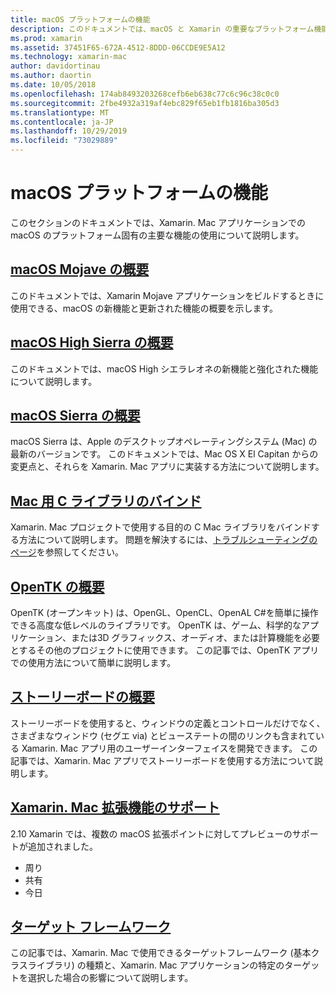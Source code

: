 ```yaml
---
title: macOS プラットフォームの機能
description: このドキュメントでは、macOS と Xamarin の重要なプラットフォーム機能である OpenTK、ストーリーボード、拡張機能などについて説明しているガイドにリンクしています。
ms.prod: xamarin
ms.assetid: 37451F65-672A-4512-8DDD-06CCDE9E5A12
ms.technology: xamarin-mac
author: davidortinau
ms.author: daortin
ms.date: 10/05/2018
ms.openlocfilehash: 174ab8493203268cefb6eb638c77c6c96c38c0c0
ms.sourcegitcommit: 2fbe4932a319af4ebc829f65eb1fb1816ba305d3
ms.translationtype: MT
ms.contentlocale: ja-JP
ms.lasthandoff: 10/29/2019
ms.locfileid: "73029889"
---
```

# <a name="macos-platform-features"></a>macOS プラットフォームの機能

このセクションのドキュメントでは、Xamarin. Mac アプリケーションでの macOS のプラットフォーム固有の主要な機能の使用について説明します。

## <a name="introduction-to-macos-mojavemacplatformintroduction-to-macos-mojaveindexmd"></a>[macOS Mojave の概要](~/mac/platform/introduction-to-macos-mojave/index.md)

このドキュメントでは、Xamarin Mojave アプリケーションをビルドするときに使用できる、macOS の新機能と更新された機能の概要を示します。

## <a name="introduction-to-macos-high-sierramacplatformintroduction-to-macos-high-sierraindexmd"></a>[macOS High Sierra の概要](~/mac/platform/introduction-to-macos-high-sierra/index.md)

このドキュメントでは、macOS High シエラレオネの新機能と強化された機能について説明します。

## <a name="introduction-to-macos-sierramacplatformintroduction-to-macos-sierraindexmd"></a>[macOS Sierra の概要](~/mac/platform/introduction-to-macos-sierra/index.md)

macOS Sierra は、Apple のデスクトップオペレーティングシステム (Mac) の最新のバージョンです。 このドキュメントでは、Mac OS X El Capitan からの変更点と、それらを Xamarin. Mac アプリに実装する方法について説明します。

## <a name="binding-objective-c-libraries-for-macbindingmd"></a>[Mac 用 C ライブラリのバインド](binding.md)

Xamarin. Mac プロジェクトで使用する目的の C Mac ライブラリをバインドする方法について説明します。
問題を解決するには、[トラブルシューティングのページ](~/cross-platform/macios/binding/troubleshooting.md)を参照してください。

## <a name="introduction-to-opentkmacplatformopentkmd"></a>[OpenTK の概要](~/mac/platform/opentk.md)

OpenTK (オープンキット) は、OpenGL、OpenCL、OpenAL C#を簡単に操作できる高度な低レベルのライブラリです。 OpenTK は、ゲーム、科学的なアプリケーション、または3D グラフィックス、オーディオ、または計算機能を必要とするその他のプロジェクトに使用できます。 この記事では、OpenTK アプリでの使用方法について簡単に説明します。

## <a name="introduction-to-storyboardsmacplatformstoryboardsindexmd"></a>[ストーリーボードの概要](~/mac/platform/storyboards/index.md)

ストーリーボードを使用すると、ウィンドウの定義とコントロールだけでなく、さまざまなウィンドウ (セグエ via) とビューステートの間のリンクも含まれている Xamarin. Mac アプリ用のユーザーインターフェイスを開発できます。 この記事では、Xamarin. Mac アプリでストーリーボードを使用する方法について説明します。

## <a name="xamarinmac-extension-supportmacplatformextensionsmd"></a>[Xamarin. Mac 拡張機能のサポート](~/mac/platform/extensions.md)

2\.10 Xamarin では、複数の macOS 拡張ポイントに対してプレビューのサポートが追加されました。

- 周り
- 共有
- 今日

## <a name="target-frameworksmacplatformtarget-frameworkmd"></a>[ターゲット フレームワーク](~/mac/platform/target-framework.md)

この記事では、Xamarin. Mac で使用できるターゲットフレームワーク (基本クラスライブラリ) の種類と、Xamarin. Mac アプリケーションの特定のターゲットを選択した場合の影響について説明します。
